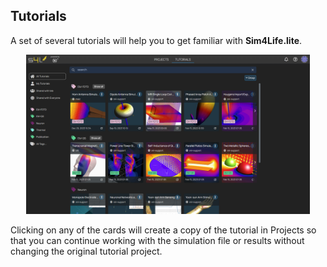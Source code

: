 ## Tutorials

A set of several tutorials will help you to get familiar with **Sim4Life.lite**.

<p align="center">
  <img width="90%" src="assets/dashboard/tutorials.png">
</p>

Clicking on any of the cards will create a copy of the tutorial in Projects so that you can continue working with the simulation file or results without changing the original tutorial project.
